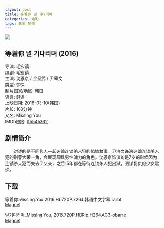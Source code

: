 ```yaml
---
layout: post
title: 等着你 널 기다리며
categories: 电影
tags: 韩国 惊悚
---
```


[![](https://img.alicdn.com/imgextra/i4/95463933/TB2re65ag9J.eBjSsppXXXAAVXa_!!95463933.jpg_310x310.jpg)](https://img.alicdn.com/imgextra/i4/95463933/TB2re65ag9J.eBjSsppXXXAAVXa_!!95463933.jpg)

## 等着你 널 기다리며 (2016)
导演: 毛宏镇  
编剧: 毛宏镇  
主演: 沈恩京 / 金圣武 / 尹宰文  
类型: 惊悚  
制片国家/地区: 韩国  
语言: 韩语  
上映日期: 2016-03-10(韩国)  
片长: 108分钟  
又名: Missing You  
IMDb链接: [tt5545862](http://www.imdb.com/title/tt5545862)

## 剧情简介
　　讲述的是不同的人一起追踪连锁杀人犯的惊悚故事。尹济文饰演追踪连锁杀人犯的刑警大荣一角，会展现颇具男性魄力的角色。沈恩京饰演的是7岁的时候因为连锁杀人犯而失去了父亲，之后15年都在等待连锁杀人犯出狱，图谋复仇的少女熙珠。

## 下载
等着你.Missing.You.2016.HD720P.x264.韩语中文字幕.rarbt  
[Magnet](magnet:?xt=urn:btih:9A128126FB9A012651960953FD9EB4AE34945A91)

널기다리며_Missing You, 2015.720P.HDRip.H264.AC3-obame  
[Magnet](magnet:?xt=urn:btih:1297D7D39DC4486A7F98447A1D8DB7F7DC4DF3DB)
